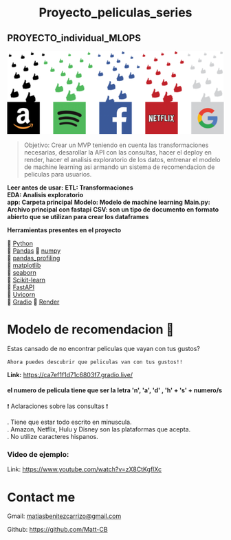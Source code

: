 
<h1 align="center"> Proyecto_peliculas_series </h1>  
  
  


## PROYECTO_individual_MLOPS  
  


![image1](Images/Reccommender-system.png)  
  



> Objetivo: Crear un MVP teniendo en cuenta las transformaciones necesarias, desarollar la API con las consultas, hacer el deploy en render, hacer el analisis exploratorio de los datos, entrenar el modelo de machine learning asi armando un sistema de recomendacion de peliculas para usuarios.
  
  
__Leer antes de usar:__
__ETL: Transformaciones__  
__EDA: Analisis exploratorio__  
__app: Carpeta principal__
__Modelo: Modelo de machine learning__
__Main.py: Archivo principal con fastapi__
__CSV: son un tipo de documento en formato abierto que se utilizan para crear los dataframes__  




__Herramientas presentes en el proyecto__

🔹 [Python](https://www.python.org/)  
🔹 [Pandas](https://pandas.pydata.org/)
🔹 [numpy](https://numpy.org/)  
🔹 [pandas_profiling](https://pypi.org/project/pandas-profiling/)  
🔹 [matplotlib](https://matplotlib.org/)  
🔹 [seaborn](https://seaborn.pydata.org/)  
🔹 [Scikit-learn](https://scikit-learn.org/stable/)  
🔹 [FastAPI](https://fastapi.tiangolo.com/)  
🔹 [Uvicorn](https://www.uvicorn.org/)  
🔹 [Gradio](https://gradio.app/) 
🔹 [Render](https://render.com/)

# __Modelo de recomendacion 🍿__  
  
  Estas cansado de no encontrar peliculas que vayan con tus gustos?  

    Ahora puedes descubrir que peliculas van con tus gustos!!  

__Link:__ https://ca7ef1f1d71c6803f7.gradio.live/ 
  #### el numero de pelicula tiene que ser la letra 'n', 'a', 'd' , 'h' + 's' + numero/s
  
  ❗  Aclaraciones sobre las consultas ❗  

  . Tiene que estar todo escrito en minuscula.  
  . Amazon, Netflix, Hulu y Disney son las plataformas que acepta.  
  . No utilize caracteres hispanos.


### __Video de ejemplo:__  
  Link: https://www.youtube.com/watch?v=zX8CtKgflXc


# __Contact me__  
Gmail: matiasbenitezcarrizo@gmail.com  

Github: https://github.com/Matt-CB
